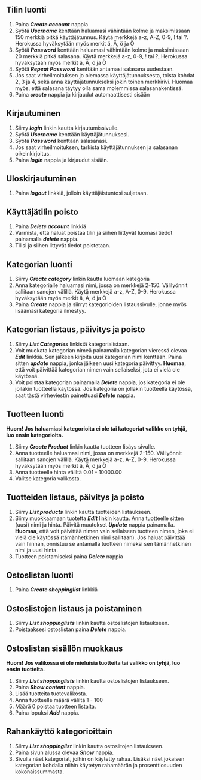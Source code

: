 ## Tilin luonti

1. Paina **_Create account_** nappia
2. Syötä **_Username_** kenttään haluamasi vähintään kolme ja maksimissaan 150 merkkiä pitkä käyttäjätunnus. 
Käytä merkkejä a-z, A-Z, 0-9, ! tai ?. Herokussa hyväksytään myös merkit ä, Ä, ö ja Ö  
3. Syötä **_Password_** kenttään haluamasi vähintään kolme ja maksimissaan 20 merkkiä pitkä salasana. 
Käytä merkkejä a-z, 0-9, ! tai ?, Herokussa hyväksytään myös merkit ä, Ä, ö ja Ö  
4. Syötä **_Repeat Password_** kenttään antamasi salasana uudestaan.
5. Jos saat virheilmoituksen jo olemassa käyttäjätunnuksesta, toista kohdat 2, 3 ja 4, sekä anna käyttäjätunnukseksi jokin toinen merkkirivi. Huomaa myös, että salasana täytyy olla sama molemmissa salasanakentissä.
6. Paina **_create_** nappia ja kirjaudut automaattisesti sisään

## Kirjautuminen

1. Siirry **_login_** linkin kautta kirjautumissivulle.
2. Syötä **_Username_** kenttään käyttäjätunnuksesi.
3. Syötä **_Password_** kenttään salasanasi.
4. Jos saat virheilmoituksen, tarkista käyttäjätunnuksen ja salasanan oikeinkirjoitus.
5. Paina **_login_** nappia ja kirjaudut sisään.

## Uloskirjautuminen

1. Paina **_logout_** linkkiä, jolloin käyttäjäistuntosi suljetaan.

## Käyttäjätilin poisto

1. Paina **_Delete account_** linkkiä
2. Varmista, että haluat poistaa tilin ja siihen liittyvät luomasi tiedot painamalla **_delete_** nappia.
3. Tilisi ja siihen littyvät tiedot poistetaan.

## Kategorian luonti

1. Siirry **_Create category_** linkin kautta luomaan kategoria
2. Anna kategorialle haluamasi nimi, jossa on merkkejä 2-150. Välilyönnit sallitaan sanojen välillä.
Käytä merkkejä a-z, A-Z, 0-9. Herokussa hyväksytään myös merkit ä, Ä, ö ja Ö  
3. Paina **_Create_** nappia ja siirryt kategorioiden listaussivulle, jonne myös lisäämäsi kategoria ilmestyy.

## Kategorian listaus, päivitys ja poisto

1. Siirry **_List Categories_** linkistä kategorialistaan.
2. Voit muokata kategorian nimeä painamalla kategorian vieressä olevaa **_Edit_** linkkiä. Sen jälkeen kirjoita uusi kategorian nimi kenttään. Paina sitten **_update_** nappia, jonka jälkeen uusi kategoria päivittyy. **Huomaa**, että voit päivittää kategorian nimen vain sellaiseksi, jota ei vielä ole käytössä.
3. Voit poistaa kategorian painamalla **_Delete_** nappia, jos kategoria ei ole jollakin tuotteella käytössä. 
Jos kategoria on jollakin tuotteella käytössä, saat tästä virheviestin painettuasi **_Delete_** nappia. 

## Tuotteen luonti

**Huom! Jos haluamiasi kategorioita ei ole tai kategoriat valikko on tyhjä, luo ensin kategorioita.**

1. Siirry **_Create Product_** linkin kautta tuotteen lisäys sivulle.
2. Anna tuotteelle haluamasi nimi, jossa on merkkejä 2-150. Välilyönnit sallitaan sanojen välillä.
Käytä merkkejä a-z, A-Z, 0-9. Herokussa hyväksytään myös merkit ä, Ä, ö ja Ö 
3. Anna tuotteelle hinta väliltä 0.01 - 10000.00
4. Valitse kategoria valikosta. 

## Tuotteiden listaus, päivitys ja poisto

1. Siirry **_List products_** linkin kautta tuotteiden listaukseen.
2. Siirry muokkaamaan tuotetta **_Edit_** linkin kautta. Anna tuotteelle sitten (uusi) nimi ja hinta. Päivitä muutokset **_Update_** nappia painamalla. **Huomaa**, että voit päivittää nimen vain sellaiseen tuotteen nimen, joka ei vielä ole käytössä (tämänhetkinen nimi sallitaan). Jos haluat päivittää vain hinnan, onnistuu se antamalla tuotteen nimeksi sen tämänhetkinen nimi ja uusi hinta.
3. Tuotteen poistamiseksi paina **_Delete_** nappia

## Ostoslistan luonti

1. Paina **_Create shoppinglist_** linkkiä

## Ostoslistojen listaus ja poistaminen

1. Siirry **_List shoppinglists_** linkin kautta ostoslistojen listaukseen. 
2. Poistaaksesi ostoslistan paina **_Delete_** nappia.

## Ostoslistan sisällön muokkaus

**Huom! Jos valikossa ei ole mieluisia tuotteita tai valikko on tyhjä, luo ensin tuotteita.**

1. Siirry **_List shoppinglists_** linkin kautta ostoslistojen listaukseen. 
2. Paina **_Show content_** nappia.
3. Lisää tuotteita tuotevalikosta.
4. Anna tuotteelle määrä väliltä 1 - 100
5. Määrä 0 poistaa tuotteen listalta.
6. Paina lopuksi **_Add_** nappia.

## Rahankäyttö kategorioittain

1. Siirry **_List shoppinglist_** linkin kautta ostoslitojen listaukseen.
2. Paina sivun alussa olevaa **_Show_** nappia.
3. Sivulla näet kategoriat, joihin on käytetty rahaa. Lisäksi näet jokaisen kategorian kohdalla niihin käytetyn rahamäärän ja prosenttiosuuden kokonaissummasta.
